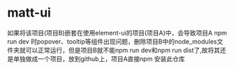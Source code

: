 # matt-ui

如果将该项目(项目B)嵌套在使用element-ui的项目(项目A)中，会导致项目A npm run dev 时popover、tooltip等组件出现问题，删除项目B中的node_modules文件夹就可以正常运行，但是项目B就不能npm run dev和npm run dist了,故将其还是单独做成一个项目，放到github上，项目A直接npm 安装此仓库 

